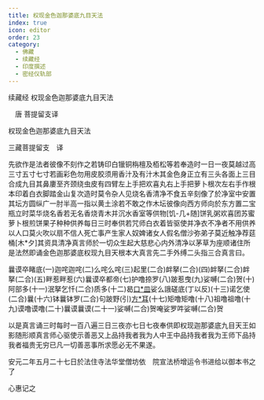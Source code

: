 ```yaml
---
title: 权现金色迦那婆底九目天法
index: true
icon: editor
order: 23
category:
  - 佛藏
  - 续藏经
  - 印度撰述
  - 密经仪轨部
---
```


续藏经   权现金色迦那婆底九目天法  

　唐 菩提留支译  

权现金色迦那婆底九目天法  

三藏菩提留支　译  

先欲作是法者彼像不刻作之若铸印白镴铜栴檀及栢松等若奉造时一日一夜莫越过高三寸五寸七寸若画彩色勿用皮胶须用香汁及有汁木其金色身正立有三头各面上三目合成九目其鼻廔至齐颈绕虫皮有四臂左上手把欢喜丸右上手把萝卜根次左右手作根本印着白衣脚踏金山复次造时莫令杂人见烧名香清净不食五辛刻像了於净室中安置其坛方圆纵广一肘半高一指以黄土涂若不敢之作木坛彼像向西方师向於东方置二宝瓶立时菜华烧名香若无名香烧青木并沉水香室等供物[饥-几+随]饼乳粥欢喜团苏蜜萝卜根煎饼果子种种供养每日三时奉供若咒师白衣着皆驱使并净衣不净者不用供养以人口莫火吹以扇不信人死亡事产生家人奴婢诸女人假名僧沙弥弟子莫近触净荐莚桶[木*夕]其资具清净真言师於一切众生起大慈悲心内外清净以茅草为座顺诸住所是法然即诵金色迦那婆底权现九目天根本大真言先二手外缚二头指三合真言曰。  

曩谟卒睹底(一)迦咤迦咤(二)么咤么咤(三)起里(二合)衅拏(二合)(四)衅拏(二合)衅拏(二合)(五)畔惹畔惹(六)曩谟卒都帝(七)护噜捺罗(八)跛惹曳(九)娑嚩(二合)贺(十)阿部多(十一)泯拏乞忏(二合)质多(十二)曷[口*皿](引)娑么誐磋底(丁以反)(十三)诺乞使(二合)曩(十六)钵曩钵罗(二合)句跛野(引)[方*耳](引)(十七)矩噜矩噜(十八)祖噜祖噜(十九)谟噜谟噜(二十)曩谟曩谟(二十一)娑嚩(二合)贺唵娑罗吽娑嚩(二合)贺  

以是真言诵三时每时一百八遍三日三夜亦七日七夜奉供即权现迦那婆底九目天王如影随形顺真言师心驱使示善恶又上品持我者我为人中王中品持我者我为王师下品持我者福贵无穷已凡一切善恶事所求愿必无不果遂。  

安元二年五月二十七日於法住寺法华堂僧坊依　院宣法桥增运令书进给以御本书之了  

心惠记之  
